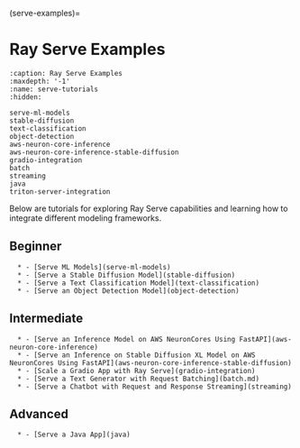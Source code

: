 (serve-examples)=

# Ray Serve Examples

```{toctree}
:caption: Ray Serve Examples
:maxdepth: '-1'
:name: serve-tutorials
:hidden:

serve-ml-models
stable-diffusion
text-classification
object-detection
aws-neuron-core-inference
aws-neuron-core-inference-stable-diffusion
gradio-integration
batch
streaming
java
triton-server-integration
```

Below are tutorials for exploring Ray Serve capabilities and learning how to integrate different modeling frameworks.

Beginner
--------

```{list-table}
  * - [Serve ML Models](serve-ml-models)
  * - [Serve a Stable Diffusion Model](stable-diffusion)
  * - [Serve a Text Classification Model](text-classification)
  * - [Serve an Object Detection Model](object-detection)
```

Intermediate
------------

```{list-table}
  * - [Serve an Inference Model on AWS NeuronCores Using FastAPI](aws-neuron-core-inference)
  * - [Serve an Inference on Stable Diffusion XL Model on AWS NeuronCores Using FastAPI](aws-neuron-core-inference-stable-diffusion)
  * - [Scale a Gradio App with Ray Serve](gradio-integration)
  * - [Serve a Text Generator with Request Batching](batch.md)
  * - [Serve a Chatbot with Request and Response Streaming](streaming)
```

Advanced
--------

```{list-table}
  * - [Serve a Java App](java)
```